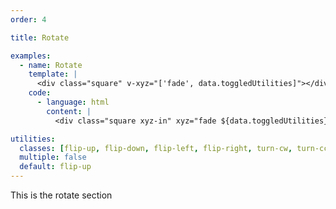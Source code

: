 ```yaml
---
order: 4

title: Rotate

examples:
  - name: Rotate
    template: |
      <div class="square" v-xyz="['fade', data.toggledUtilities]"></div>
    code:
      - language: html
        content: |
          <div class="square xyz-in" xyz="fade ${data.toggledUtilities}"></div>

utilities:
  classes: [flip-up, flip-down, flip-left, flip-right, turn-cw, turn-ccw]
  multiple: false
  default: flip-up
---
```


This is the rotate section
